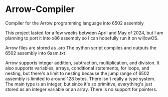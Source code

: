 # Arrow-Compiler
Compiler for the Arrow programming language into 6502 assembly

This project lasted for a few weeks between April and May of 2024, but I am planning to port it into
x86 assembly so I can hopefully run it on willowOS.

Arrow files are stored as .aro
The python script compiles and outputs the 6502 assembly into 6asm.txt

Arrow supports integer addition, subtraction, multiplication, and division.
It also supports variables, arrays, conditional statements, for loops, and nesting,
but there's a limit to nesting because the jump range of 6502 assembly is limited to around 128 bytes.
There isn't really a type system. The main type is an integer, but since it's so primitive,
everything's just stored as an integer variable or an array. There is no support for pointers.
